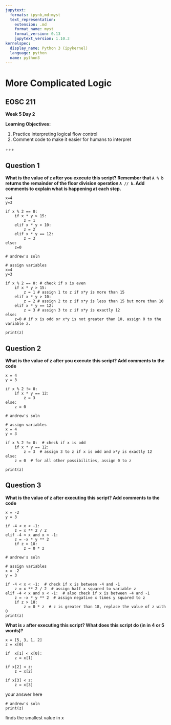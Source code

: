 ```yaml
---
jupytext:
  formats: ipynb,md:myst
  text_representation:
    extension: .md
    format_name: myst
    format_version: 0.13
    jupytext_version: 1.10.3
kernelspec:
  display_name: Python 3 (ipykernel)
  language: python
  name: python3
---
```


# More Complicated Logic

## EOSC 211

**Week 5 Day 2**

**Learning Objectives:**  
1. Practice interpreting logical flow control 
2. Comment code to make it easier for humans to interpret

+++

## Question 1

**What is the value of `z` after you execute this script? Remember that `A % b` returns the remainder of the floor division operation `A // b`. Add comments to explain what is happening at each step.**

```{code-cell} ipython3
x=4
y=3

if x % 2 == 0:
    if x * y > 15:
        z = 1
    elif x * y > 10:
        z = 2
    elif x * y == 12:
        z = 3
else:
    z=0
```

```{code-cell} ipython3
# andrew's soln

# assign variables
x=4
y=3

if x % 2 == 0: # check if x is even
    if x * y > 15: 
        z = 1 # assign 1 to z if x*y is more than 15
    elif x * y > 10:
        z = 2 # assign 2 to z if x*y is less than 15 but more than 10
    elif x * y == 12:
        z = 3 # assign 3 to z if x*y is exactly 12
else:
    z=0 # if x is odd or x*y is not greater than 10, assign 0 to the variable z. 
    
print(z)
```

## Question 2

**What is the value of z after you execute this script? Add comments to the code**

```{code-cell} ipython3
x = 4
y = 3

if x % 2 != 0:
    if x * y == 12:
        z = 3
else:
    z = 0
```

```{code-cell} ipython3
# andrew's soln

# assign variables
x = 4
y = 3

if x % 2 != 0:  # check if x is odd
    if x * y == 12:
        z = 3  # assign 3 to z if x is odd and x*y is exactly 12
else:
    z = 0  # for all other possibilities, assign 0 to z

print(z)
```

## Question 3

**What is the value of z after executing this script? Add comments to the code** 

```{code-cell} ipython3
x = -2
y = 3

if -4 < x < -1:
    z = x ** 2 / 2
elif -4 < x and x < -1:
    z = -x * y ** 2
    if z > 18:
        z = 0 * z
```

```{code-cell} ipython3
# andrew's soln

# assign variables
x = -2
y = 3

if -4 < x < -1:  # check if x is between -4 and -1
    z = x ** 2 / 2  # assign half x squared to variable z
elif -4 < x and x < -1:  # also check if x is between -4 and -1
    z = -x * y ** 2  # assign negative x times y squared to z
    if z > 18:
        z = 0 * z  # z is greater than 18, replace the value of z with 0
print(z)
```

**What is `z` after executing this script? What does this script do (in in 4 or 5 words)?**

```{code-cell} ipython3
x = [5, 3, 1, 2]
z = x[0] 

if  x[1] < x[0]:
    z = x[1]

if x[2] < z:
    z = x[2]
    
if x[3] < z:
    z = x[3]
```

your answer here

```{code-cell} ipython3
# andrew's soln
print(z)
```

finds the smallest value in x

